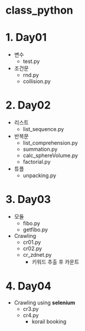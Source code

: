 class_python
================
# 1. Day01
* 변수
  - test.py
* 조건문
  - rnd.py
  - collision.py
# 2. Day02
* 리스트
  - list_sequence.py
* 반복문
  - list_comprehension.py
  - summation.py
  - calc_sphereVolume.py
  - factorial.py
* 튜플
  - unpacking.py
# 3. Day03
* 모듈
  - fibo.py
  - getfibo.py
* Crawling
  - cr01.py
  - cr02.py
  - cr_zdnet.py
    + 키워드 추출 후 카운트
# 4. Day04
* Crawling using **selenium**
  - cr3.py
  - cr4.py
    + korail booking
